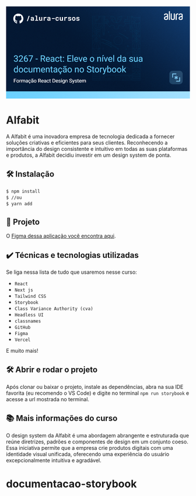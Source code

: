 ![3267 - React: Eleve o nível da sua documentação no Storybook](thumb.png)

# Alfabit

A Alfabit é uma inovadora empresa de tecnologia dedicada a fornecer soluções criativas e eficientes para seus clientes. Reconhecendo a importância do design consistente e intuitivo em todas as suas plataformas e produtos, a Alfabit decidiu investir em um design system de ponta.

## 🛠️ Instalação

```bash
$ npm install
$ //ou
$ yarn add
```

## 🔨 Projeto

O [Figma dessa aplicação você encontra aqui](https://www.figma.com/file/h86gUvqUXTKwgr6tVYinLT/React%3A-Design-System-com-Tailwind?type=design&node-id=0-1&t=GuaFV9cp30SS2di9-0).

## ✔️ Técnicas e tecnologias utilizadas

Se liga nessa lista de tudo que usaremos nesse curso:

- `React`
- `Next js`
- `Tailwind CSS`
- `Storybook`
- `Class Variance Authority (cva)`
- `Headless UI`
- `classnames`
- `GitHub`
- `Figma`
- `Vercel`

E muito mais!

## 🛠️ Abrir e rodar o projeto

Após clonar ou baixar o projeto, instale as dependências, abra na sua IDE favorita (eu recomendo o VS Code) e digite no terminal `npm run storybook` e acesse a url mostrada no terminal.

## 📚 Mais informações do curso

O design system da Alfabit é uma abordagem abrangente e estruturada que reúne diretrizes, padrões e componentes de design em um conjunto coeso. Essa iniciativa permite que a empresa crie produtos digitais com uma identidade visual unificada, oferecendo uma experiência do usuário excepcionalmente intuitiva e agradável.
# documentacao-storybook
